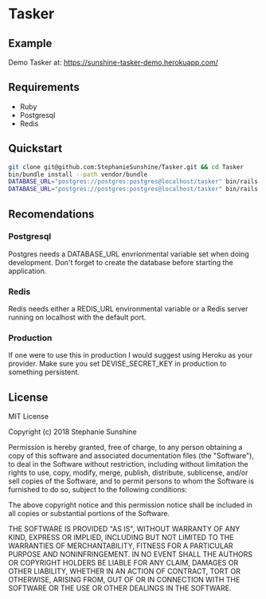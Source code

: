 # Tasker

## Example
Demo Tasker at: https://sunshine-tasker-demo.herokuapp.com/

## Requirements
- Ruby
- Postgresql
- Redis

## Quickstart
```bash
git clone git@github.com:StephanieSunshine/Tasker.git && cd Tasker
bin/bundle install --path vendor/bundle
DATABASE_URL="postgres://postgres:postgres@localhost/tasker" bin/rails db:migrate
DATABASE_URL="postgres://postgres:postgres@localhost/tasker" bin/rails s
```

## Recomendations

### Postgresql
Postgres needs a DATABASE_URL envrionmental variable set when doing development.  Don't forget to create the database before starting the application.

### Redis
Redis needs either a REDIS_URL environmental variable or a Redis server running on localhost with the default port.

### Production
If one were to use this in production I would suggest using Heroku as your provider.  Make sure you set DEVISE_SECRET_KEY in production to something persistent.

## License
MIT License

Copyright (c) 2018 Stephanie Sunshine

Permission is hereby granted, free of charge, to any person obtaining a copy
of this software and associated documentation files (the "Software"), to deal
in the Software without restriction, including without limitation the rights
to use, copy, modify, merge, publish, distribute, sublicense, and/or sell
copies of the Software, and to permit persons to whom the Software is
furnished to do so, subject to the following conditions:

The above copyright notice and this permission notice shall be included in all
copies or substantial portions of the Software.

THE SOFTWARE IS PROVIDED "AS IS", WITHOUT WARRANTY OF ANY KIND, EXPRESS OR
IMPLIED, INCLUDING BUT NOT LIMITED TO THE WARRANTIES OF MERCHANTABILITY,
FITNESS FOR A PARTICULAR PURPOSE AND NONINFRINGEMENT. IN NO EVENT SHALL THE
AUTHORS OR COPYRIGHT HOLDERS BE LIABLE FOR ANY CLAIM, DAMAGES OR OTHER
LIABILITY, WHETHER IN AN ACTION OF CONTRACT, TORT OR OTHERWISE, ARISING FROM,
OUT OF OR IN CONNECTION WITH THE SOFTWARE OR THE USE OR OTHER DEALINGS IN THE
SOFTWARE.
